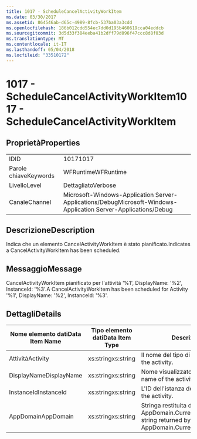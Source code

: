 ```yaml
---
title: 1017 - ScheduleCancelActivityWorkItem
ms.date: 03/30/2017
ms.assetid: 864546ab-d65c-4989-8fcb-537ba03a3cdd
ms.openlocfilehash: 186b012cdd554ec7dd0d195b460619cca04eddcb
ms.sourcegitcommit: 3d5d33f384eeba41b2dff79d096f47ccc8d8f03d
ms.translationtype: MT
ms.contentlocale: it-IT
ms.lasthandoff: 05/04/2018
ms.locfileid: "33510172"
---
```

# <a name="1017---schedulecancelactivityworkitem"></a><span data-ttu-id="3b71e-102">1017 - ScheduleCancelActivityWorkItem</span><span class="sxs-lookup"><span data-stu-id="3b71e-102">1017 - ScheduleCancelActivityWorkItem</span></span>
## <a name="properties"></a><span data-ttu-id="3b71e-103">Proprietà</span><span class="sxs-lookup"><span data-stu-id="3b71e-103">Properties</span></span>  
  
|||  
|-|-|  
|<span data-ttu-id="3b71e-104">ID</span><span class="sxs-lookup"><span data-stu-id="3b71e-104">ID</span></span>|<span data-ttu-id="3b71e-105">1017</span><span class="sxs-lookup"><span data-stu-id="3b71e-105">1017</span></span>|  
|<span data-ttu-id="3b71e-106">Parole chiave</span><span class="sxs-lookup"><span data-stu-id="3b71e-106">Keywords</span></span>|<span data-ttu-id="3b71e-107">WFRuntime</span><span class="sxs-lookup"><span data-stu-id="3b71e-107">WFRuntime</span></span>|  
|<span data-ttu-id="3b71e-108">Livello</span><span class="sxs-lookup"><span data-stu-id="3b71e-108">Level</span></span>|<span data-ttu-id="3b71e-109">Dettagliato</span><span class="sxs-lookup"><span data-stu-id="3b71e-109">Verbose</span></span>|  
|<span data-ttu-id="3b71e-110">Canale</span><span class="sxs-lookup"><span data-stu-id="3b71e-110">Channel</span></span>|<span data-ttu-id="3b71e-111">Microsoft-Windows-Application Server-Applications/Debug</span><span class="sxs-lookup"><span data-stu-id="3b71e-111">Microsoft-Windows-Application Server-Applications/Debug</span></span>|  
  
## <a name="description"></a><span data-ttu-id="3b71e-112">Descrizione</span><span class="sxs-lookup"><span data-stu-id="3b71e-112">Description</span></span>  
 <span data-ttu-id="3b71e-113">Indica che un elemento CancelActivityWorkItem è stato pianificato.</span><span class="sxs-lookup"><span data-stu-id="3b71e-113">Indicates a CancelActivityWorkItem has been scheduled.</span></span>  
  
## <a name="message"></a><span data-ttu-id="3b71e-114">Messaggio</span><span class="sxs-lookup"><span data-stu-id="3b71e-114">Message</span></span>  
 <span data-ttu-id="3b71e-115">CancelActivityWorkItem pianificato per l'attività '%1', DisplayName: '%2', InstanceId: '%3'.</span><span class="sxs-lookup"><span data-stu-id="3b71e-115">A CancelActivityWorkItem has been scheduled for Activity '%1', DisplayName: '%2', InstanceId: '%3'.</span></span>  
  
## <a name="details"></a><span data-ttu-id="3b71e-116">Dettagli</span><span class="sxs-lookup"><span data-stu-id="3b71e-116">Details</span></span>  
  
|<span data-ttu-id="3b71e-117">Nome elemento dati</span><span class="sxs-lookup"><span data-stu-id="3b71e-117">Data Item Name</span></span>|<span data-ttu-id="3b71e-118">Tipo elemento dati</span><span class="sxs-lookup"><span data-stu-id="3b71e-118">Data Item Type</span></span>|<span data-ttu-id="3b71e-119">Descrizione</span><span class="sxs-lookup"><span data-stu-id="3b71e-119">Description</span></span>|  
|--------------------|--------------------|-----------------|  
|<span data-ttu-id="3b71e-120">Attività</span><span class="sxs-lookup"><span data-stu-id="3b71e-120">Activity</span></span>|<span data-ttu-id="3b71e-121">xs:string</span><span class="sxs-lookup"><span data-stu-id="3b71e-121">xs:string</span></span>|<span data-ttu-id="3b71e-122">Il nome del tipo di attività.</span><span class="sxs-lookup"><span data-stu-id="3b71e-122">The type name of the activity.</span></span>|  
|<span data-ttu-id="3b71e-123">DisplayName</span><span class="sxs-lookup"><span data-stu-id="3b71e-123">DisplayName</span></span>|<span data-ttu-id="3b71e-124">xs:string</span><span class="sxs-lookup"><span data-stu-id="3b71e-124">xs:string</span></span>|<span data-ttu-id="3b71e-125">Nome visualizzato dell'attività.</span><span class="sxs-lookup"><span data-stu-id="3b71e-125">The display name of the activity.</span></span>|  
|<span data-ttu-id="3b71e-126">InstanceId</span><span class="sxs-lookup"><span data-stu-id="3b71e-126">InstanceId</span></span>|<span data-ttu-id="3b71e-127">xs:string</span><span class="sxs-lookup"><span data-stu-id="3b71e-127">xs:string</span></span>|<span data-ttu-id="3b71e-128">L'ID dell'istanza dell'attività.</span><span class="sxs-lookup"><span data-stu-id="3b71e-128">The instance id of the activity.</span></span>|  
|<span data-ttu-id="3b71e-129">AppDomain</span><span class="sxs-lookup"><span data-stu-id="3b71e-129">AppDomain</span></span>|<span data-ttu-id="3b71e-130">xs:string</span><span class="sxs-lookup"><span data-stu-id="3b71e-130">xs:string</span></span>|<span data-ttu-id="3b71e-131">Stringa restituita da AppDomain.CurrentDomain.FriendlyName.</span><span class="sxs-lookup"><span data-stu-id="3b71e-131">The string returned by AppDomain.CurrentDomain.FriendlyName.</span></span>|
